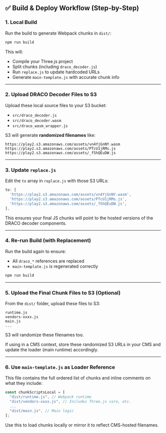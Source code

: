 ## ✅ Build & Deploy Workflow (Step-by-Step)

### 1. **Local Build**

Run the build to generate Webpack chunks in `dist/`:

```bash
npm run build
```

This will:
- Compile your Three.js project
- Split chunks (including `draco_decoder.js`)
- Run `replace.js` to update hardcoded URLs
- Generate `main-template.js` with accurate chunk info

---

### 2. **Upload DRACO Decoder Files to S3**

Upload these local source files to your S3 bucket:
- `src/draco_decoder.js`
- `src/draco_decoder.wasm`
- `src/draco_wasm_wrapper.js`

S3 will generate **randomized filenames** like:
```
https://play2.s3.amazonaws.com/assets/vn4YjGnNY.wasm
https://play2.s3.amazonaws.com/assets/PTcU1jRMs.js
https://play2.s3.amazonaws.com/assets/_f5hQEuDW.js
```

---

### 3. **Update `replace.js`**

Edit the `to` array in `replace.js` with those S3 URLs:

```js
to: [
  'https://play2.s3.amazonaws.com/assets/vn4YjGnNY.wasm',
  'https://play2.s3.amazonaws.com/assets/PTcU1jRMs.js',
  'https://play2.s3.amazonaws.com/assets/_f5hQEuDW.js',
],
```

This ensures your final JS chunks will point to the hosted versions of the DRACO decoder components.

---

### 4. **Re-run Build (with Replacement)**

Run the build again to ensure:
- All `draco_*` references are replaced
- `main-template.js` is regenerated correctly

```bash
npm run build
```

---

### 5. **Upload the Final Chunk Files to S3 (Optional)**

From the `dist/` folder, upload these files to S3:

```text
runtime.js
vendors-xxxx.js
main.js
...
```

S3 will randomize these filenames too.

If using in a CMS context, store these randomized S3 URLs in your CMS and update the loader (main runtime) accordingly.

---

### 6. **Use `main-template.js` as Loader Reference**

This file contains the full ordered list of chunks and inline comments on what they include:

```js
const chunkScriptsLocal = [
  "dist/runtime.js", // Webpack runtime
  "dist/vendors-xxxx.js", // Includes Three.js core, etc.
  ...
  "dist/main.js", // Main logic
];
```

Use this to load chunks locally or mirror it to reflect CMS-hosted filenames.